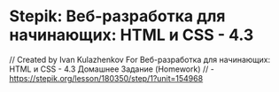 # Stepik: Веб-разработка для начинающих: HTML и CSS - 4.3

// Created by Ivan Kulazhenkov For Веб-разработка для начинающих: HTML и CSS - 4.3 Домашнее Задание (Homework)
// - https://stepik.org/lesson/180350/step/1?unit=154968


